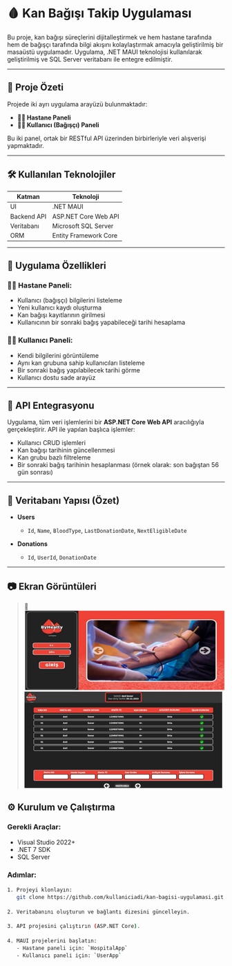 # 🩸 Kan Bağışı Takip Uygulaması

Bu proje, kan bağışı süreçlerini dijitalleştirmek ve hem hastane tarafında hem de bağışçı tarafında bilgi akışını kolaylaştırmak amacıyla geliştirilmiş bir masaüstü uygulamadır. Uygulama, .NET MAUI teknolojisi kullanılarak geliştirilmiş ve SQL Server veritabanı ile entegre edilmiştir.

---

## 🚀 Proje Özeti

Projede iki ayrı uygulama arayüzü bulunmaktadır:

- **👨‍⚕️ Hastane Paneli**
- **🧑‍🦰 Kullanıcı (Bağışçı) Paneli**

Bu iki panel, ortak bir RESTful API üzerinden birbirleriyle veri alışverişi yapmaktadır.

---

## 🛠️ Kullanılan Teknolojiler

| Katman       | Teknoloji                |
|--------------|--------------------------|
| UI           | .NET MAUI                |
| Backend API  | ASP.NET Core Web API     |
| Veritabanı   | Microsoft SQL Server     |
| ORM          | Entity Framework Core    |

---

## 📱 Uygulama Özellikleri

### 👨‍⚕️ Hastane Paneli:
- Kullanıcı (bağışçı) bilgilerini listeleme
- Yeni kullanıcı kaydı oluşturma
- Kan bağışı kayıtlarının girilmesi
- Kullanıcının bir sonraki bağış yapabileceği tarihi hesaplama

### 🧑‍🦰 Kullanıcı Paneli:
- Kendi bilgilerini görüntüleme
- Aynı kan grubuna sahip kullanıcıları listeleme
- Bir sonraki bağış yapılabilecek tarihi görme
- Kullanıcı dostu sade arayüz

---

## 🔌 API Entegrasyonu

Uygulama, tüm veri işlemlerini bir **ASP.NET Core Web API** aracılığıyla gerçekleştirir. API ile yapılan başlıca işlemler:

- Kullanıcı CRUD işlemleri
- Kan bağışı tarihinin güncellenmesi
- Kan grubu bazlı filtreleme
- Bir sonraki bağış tarihinin hesaplanması (örnek olarak: son bağıştan 56 gün sonrası)

---

## 🧮 Veritabanı Yapısı (Özet)

- **Users**
  - `Id`, `Name`, `BloodType`, `LastDonationDate`, `NextEligibleDate`
  
- **Donations**
  - `Id`, `UserId`, `DonationDate`

---

## 📷 Ekran Görüntüleri

> 📌 
![resim1](resim1.png)
![resim2](resim2.png)


## ⚙️ Kurulum ve Çalıştırma

### Gerekli Araçlar:
- Visual Studio 2022+
- .NET 7 SDK
- SQL Server

### Adımlar:

```bash
1. Projeyi klonlayın:
   git clone https://github.com/kullaniciadi/kan-bagisi-uygulamasi.git

2. Veritabanını oluşturun ve bağlantı dizesini güncelleyin.

3. API projesini çalıştırın (ASP.NET Core).

4. MAUI projelerini başlatın:
   - Hastane paneli için: `HospitalApp`
   - Kullanıcı paneli için: `UserApp`
